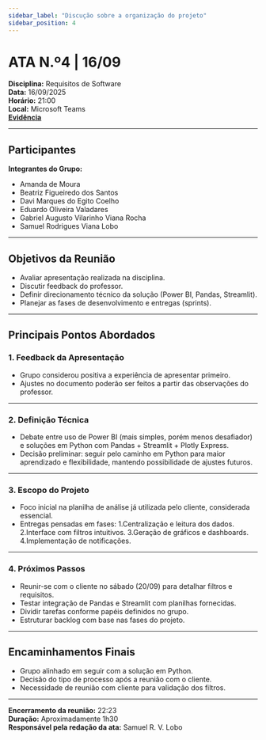 ```yaml
---
sidebar_label: "Discução sobre a organização do projeto"
sidebar_position: 4
---
```

# ATA N.º4 | 16/09

**Disciplina:** Requisitos de Software  
**Data:** 16/09/2025  
**Horário:** 21:00  
**Local:** Microsoft Teams  
[**Evidência**](https://unbbr.sharepoint.com/:v:/s/BASED/EaEO3Rj6CtpGg2lb1e8Nbb4BOwrxdWJ_bOmzaTGbdbyH-w?e=ULZkhL&nav=eyJyZWZlcnJhbEluZm8iOnsicmVmZXJyYWxBcHAiOiJTdHJlYW1XZWJBcHAiLCJyZWZlcnJhbFZpZXciOiJTaGFyZURpYWxvZy1MaW5rIiwicmVmZXJyYWxBcHBQbGF0Zm9ybSI6IldlYiIsInJlZmVycmFsTW9kZSI6InZpZXcifX0%3D) 

---

## Participantes  

**Integrantes do Grupo:**  
- Amanda de Moura  
- Beatriz Figueiredo dos Santos  
- Davi Marques do Egito Coelho  
- Eduardo Oliveira Valadares  
- Gabriel Augusto Vilarinho Viana Rocha  
- Samuel Rodrigues Viana Lobo
---

## Objetivos da Reunião  
- Avaliar apresentação realizada na disciplina.  
- Discutir feedback do professor. 
- Definir direcionamento técnico da solução (Power BI, Pandas, Streamlit).
- Planejar as fases de desenvolvimento e entregas (sprints).

---

## Principais Pontos Abordados  

### 1. Feedback da Apresentação 
- Grupo considerou positiva a experiência de apresentar primeiro.
- Ajustes no documento poderão ser feitos a partir das observações do professor.
---

### 2. Definição Técnica 
- Debate entre uso de Power BI (mais simples, porém menos desafiador) e soluções em Python com Pandas + Streamlit + Plotly Express.
- Decisão preliminar: seguir pelo caminho em Python para maior aprendizado e flexibilidade, mantendo possibilidade de ajustes futuros.

---

### 3. Escopo do Projeto 
- Foco inicial na planilha de análise já utilizada pelo cliente, considerada essencial.
- Entregas pensadas em fases:
  1.Centralização e leitura dos dados.
  2.Interface com filtros intuitivos.
  3.Geração de gráficos e dashboards.
  4.Implementação de notificações.
  

---

### 4. Próximos Passos
- Reunir-se com o cliente no sábado (20/09) para detalhar filtros e requisitos.
- Testar integração de Pandas e Streamlit com planilhas fornecidas.
- Dividir tarefas conforme papéis definidos no grupo.
- Estruturar backlog com base nas fases do projeto.

---



## Encaminhamentos Finais  

- Grupo alinhado em seguir com a solução em Python.
- Decisão do tipo de processo após a reunião com o cliente.
- Necessidade de reunião com cliente para validação dos filtros.

---

**Encerramento da reunião:** 22:23  
**Duração:** Aproximadamente 1h30  
**Responsável pela redação da ata:** Samuel R. V. Lobo 
